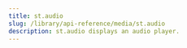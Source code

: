 ```yaml
---
title: st.audio
slug: /library/api-reference/media/st.audio
description: st.audio displays an audio player.
---
```


<Autofunction function="streamlit.audio" />
